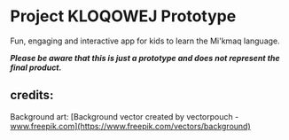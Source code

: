 # Project KLOQOWEJ Prototype

Fun, engaging and interactive app for kids to learn the Mi'kmaq language.

***Please be aware that this is just a prototype and does not represent the final product.***

## credits:

Background art: [Background vector created by vectorpouch - www.freepik.com](https://www.freepik.com/vectors/background)
